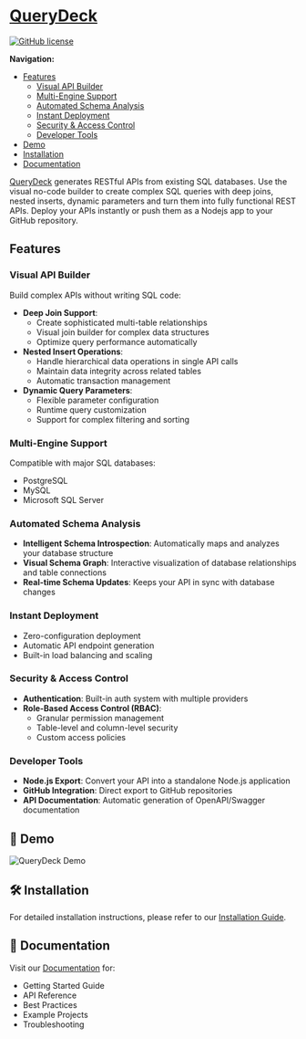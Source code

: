 # [QueryDeck](https://querydeck.io)

[![GitHub license](https://img.shields.io/github/license/QueryDeck/querydeck)](https://github.com/QueryDeck/querydeck/blob/prod/LICENSE)

**Navigation:**
- [Features](#features)
  - [Visual API Builder](#visual-api-builder)
  - [Multi-Engine Support](#multi-engine-support)
  - [Automated Schema Analysis](#automated-schema-analysis)
  - [Instant Deployment](#instant-deployment)
  - [Security & Access Control](#security--access-control)
  - [Developer Tools](#developer-tools)
- [Demo](#-demo)
- [Installation](#️-installation)
- [Documentation](#-documentation)

[QueryDeck](https://querydeck.io) generates RESTful APIs from existing SQL databases. Use the visual no-code builder to create complex SQL queries with deep joins, nested inserts, dynamic parameters and turn them into fully functional REST APIs. Deploy your APIs instantly or push them as a Nodejs app to your GitHub repository.

## Features

### Visual API Builder
Build complex APIs without writing SQL code:
- **Deep Join Support**: 
  - Create sophisticated multi-table relationships
  - Visual join builder for complex data structures
  - Optimize query performance automatically
- **Nested Insert Operations**: 
  - Handle hierarchical data operations in single API calls
  - Maintain data integrity across related tables
  - Automatic transaction management
- **Dynamic Query Parameters**: 
  - Flexible parameter configuration
  - Runtime query customization
  - Support for complex filtering and sorting

### Multi-Engine Support
Compatible with major SQL databases:
- PostgreSQL
- MySQL
- Microsoft SQL Server

### Automated Schema Analysis
- **Intelligent Schema Introspection**: Automatically maps and analyzes your database structure
- **Visual Schema Graph**: Interactive visualization of database relationships and table connections
- **Real-time Schema Updates**: Keeps your API in sync with database changes

### Instant Deployment
- Zero-configuration deployment
- Automatic API endpoint generation
- Built-in load balancing and scaling

### Security & Access Control
- **Authentication**: Built-in auth system with multiple providers
- **Role-Based Access Control (RBAC)**: 
  - Granular permission management
  - Table-level and column-level security
  - Custom access policies

### Developer Tools
- **Node.js Export**: Convert your API into a standalone Node.js application
- **GitHub Integration**: Direct export to GitHub repositories
- **API Documentation**: Automatic generation of OpenAPI/Swagger documentation

## 🎥 Demo

![QueryDeck Demo](./demo-basic.gif)

## 🛠️ Installation

For detailed installation instructions, please refer to our [Installation Guide](https://github.com/QueryDeck/querydeck/blob/prod/Installation.md).

## 📖 Documentation

Visit our [Documentation](https://docs.querydeck.io/docs) for:
- Getting Started Guide
- API Reference
- Best Practices
- Example Projects
- Troubleshooting
